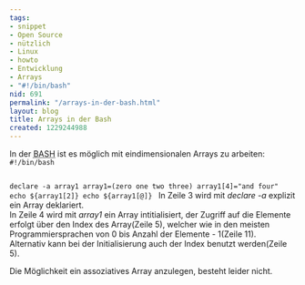 ```yaml
---
tags:
- snippet
- Open Source
- nützlich
- Linux
- howto
- Entwicklung
- Arrays
- "#!/bin/bash"
nid: 691
permalink: "/arrays-in-der-bash.html"
layout: blog
title: Arrays in der Bash
created: 1229244988
---
```

<p>In der <acronym title="Bourne Again SHell">BASH</acronym> ist es möglich mit eindimensionalen Arrays zu arbeiten: 
<code start="1" type="bash">
#!/bin/bash 

declare -a array1 
array1=(zero one two three) 
array1[4]="and four" 
echo ${array1[2]} 
echo ${array1[@]} 
</code> 
In Zeile 3 wird mit <i>declare -a</i> explizit ein Array deklariert.<br>
In Zeile 4 wird mit <i>array1</i> ein Array intitialisiert, der Zugriff auf die Elemente erfolgt über den Index des Array(Zeile 5), welcher wie in den meisten Programmiersprachen von 0 bis Anzahl der Elemente - 1(Zeile 11).<br>
Alternativ kann bei der Initialisierung auch der Index benutzt werden(Zeile 5).</p>
<p>Die Möglichkeit ein assoziatives Array anzulegen, besteht leider nicht.</p>
